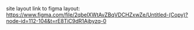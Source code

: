 site layout
link to figma layout: https://www.figma.com/file/2qbelXWtAvZBqVDCHZxwZe/Untitled-(Copy)?node-id=112-104&t=rE8TiC9dR1Ajbyzq-0
